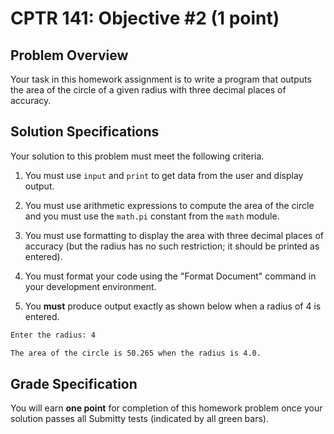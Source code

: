 # CPTR 141: Objective #2 (1 point)

## Problem Overview

Your task in this homework assignment is to write a program that outputs the area of the circle of a given radius with three decimal places of accuracy.

## Solution Specifications

Your solution to this problem must meet the following criteria.

1. You must use `input` and `print` to get data from the user and display output.

2. You must use arithmetic expressions to compute the area of the circle and you must use the `math.pi` constant from the `math` module.

3. You must use formatting to display the area with three decimal places of accuracy (but the radius has no such restriction; it should be printed as entered).

4. You must format your code using the "Format Document" command in your development environment.

5. You **must** produce output exactly as shown below when a radius of 4 is entered.

```html
Enter the radius: 4

The area of the circle is 50.265 when the radius is 4.0.
```

## Grade Specification

You will earn **one point** for completion of this homework problem once your solution passes all Submitty tests (indicated by all green bars).
